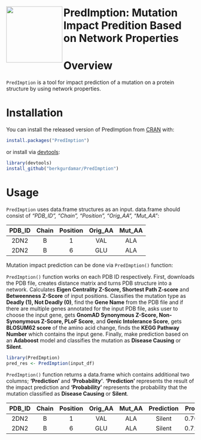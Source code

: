 
<!-- README.md is generated from README.Rmd. Please edit that file -->

# <img src="https://github.com/berkgurdamar/PredImption/blob/master/inst/extdata/predimption_logo.png?raw=true" align="left" height=150/> PredImption: Mutation Impact Predition Based on Network Properties

<!-- badges: start -->
<!-- badges: end -->

# Overview

`PredImption` is a tool for impact prediction of a mutation on a protein
structure by using network properties.

# Installation

You can install the released version of PredImption from
[CRAN](https://CRAN.R-project.org) with:

``` r
install.packages("PredImption")
```

or install via
[devtools](https://www.r-project.org/nosvn/pandoc/devtools.html):

``` r
library(devtools)
install_github("berkgurdamar/PredImption")
```

# Usage

`PredImption` uses data.frame structures as an input. data.frame should
consist of *“PDB_ID”, “Chain”, “Position”, “Orig_AA”, “Mut_AA”*:

| PDB_ID | Chain | Position | Orig_AA | Mut_AA |
|:------:|:-----:|:--------:|:-------:|:------:|
|  2DN2  |   B   |    1     |   VAL   |  ALA   |
|  2DN2  |   B   |    6     |   GLU   |  ALA   |

Mutation impact prediction can be done via `PredImption()` function:

`PredImption()` function works on each PDB ID respectively. First,
downloads the PDB file, creates distance matrix and turns PDB structure
into a network. Calculates **Eigen Centrality Z-Score, Shortest Path
Z-score** and **Betweenness Z-Score** of input positions. Classifies the
mutation type as **Deadly (1), Not Deadly (0)**, find the **Gene Name**
from the PDB file and if there are multiple genes annotated for the
input PDB file, asks user to choose the input gene, gets **GnomAD
Synonymous Z-Score, Non-Synonymous Z-Score, PLoF Score**, and **Genic
Intolerance Score**, gets **BLOSUM62 score** of the amino acid change,
finds the **KEGG Pathway Number** which contains the input gene.
Finally, make prediction based on an **Adaboost** model and classifies
the mutation as **Disease Causing** or **Silent**.

``` r
library(PredImption)
pred_res <- PredImption(input_df)
```

`PredImption()` function returns a data.frame which contains additional
two columns; **‘Prediction’** and **‘Probability’**. **‘Prediction’**
represents the result of the impact prediction and **‘Probability’**
represents the probability that the mutation classified as **Disease
Causing** or **Silent**.

| PDB_ID | Chain | Position | Orig_AA | Mut_AA | Prediction | Probability |
|:------:|:-----:|:--------:|:-------:|:------:|:----------:|:-----------:|
|  2DN2  |   B   |    1     |   VAL   |  ALA   |   Silent   |  0.7676430  |
|  2DN2  |   B   |    6     |   GLU   |  ALA   |   Silent   |  0.7225815  |
